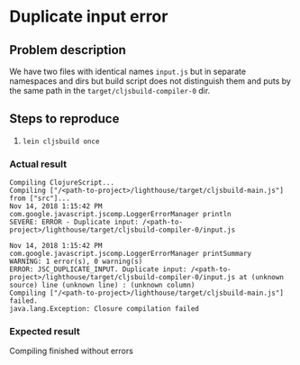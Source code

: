 # Duplicate input error

## Problem description

We have two files with identical names `input.js` but in separate namespaces and dirs
but build script does not distinguish them and puts by the same path in the `target/cljsbuild-compiler-0` dir.

## Steps to reproduce

1. `lein cljsbuild once`

### Actual result

```
Compiling ClojureScript...
Compiling ["/<path-to-project>/lighthouse/target/cljsbuild-main.js"] from ["src"]...
Nov 14, 2018 1:15:42 PM com.google.javascript.jscomp.LoggerErrorManager println
SEVERE: ERROR - Duplicate input: /<path-to-project>/lighthouse/target/cljsbuild-compiler-0/input.js

Nov 14, 2018 1:15:42 PM com.google.javascript.jscomp.LoggerErrorManager printSummary
WARNING: 1 error(s), 0 warning(s)
ERROR: JSC_DUPLICATE_INPUT. Duplicate input: /<path-to-project>/lighthouse/target/cljsbuild-compiler-0/input.js at (unknown source) line (unknown line) : (unknown column)
Compiling ["/<path-to-project>/lighthouse/target/cljsbuild-main.js"] failed.
java.lang.Exception: Closure compilation failed
```

### Expected result

Compiling finished without errors
